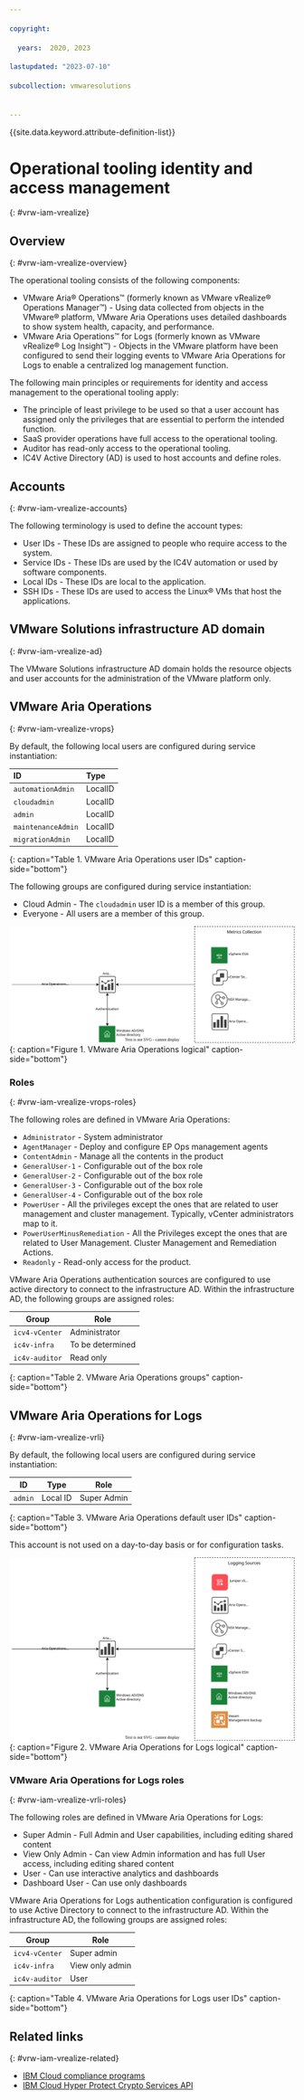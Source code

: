 ```yaml
---

copyright:

  years:  2020, 2023

lastupdated: "2023-07-10"

subcollection: vmwaresolutions


---
```


{{site.data.keyword.attribute-definition-list}}

# Operational tooling identity and access management
{: #vrw-iam-vrealize}

## Overview
{: #vrw-iam-vrealize-overview}

The operational tooling consists of the following components:

* VMware Aria® Operations™ (formerly known as VMware vRealize® Operations Manager™) - Using data collected from objects in the VMware® platform, VMware Aria Operations uses detailed dashboards to show system health, capacity, and performance.
* VMware Aria Operations™ for Logs (formerly known as VMware vRealize® Log Insight™) - Objects in the VMware platform have been configured to send their logging events to VMware Aria Operations for Logs to enable a centralized log management function.

The following main principles or requirements for identity and access management to the operational tooling apply:
* The principle of least privilege to be used so that a user account has assigned only the privileges that are essential to perform the intended function.
* SaaS provider operations have full access to the operational tooling.
* Auditor has read-only access to the operational tooling.
* IC4V Active Directory (AD) is used to host accounts and define roles.

## Accounts
{: #vrw-iam-vrealize-accounts}

The following terminology is used to define the account types:

* User IDs - These IDs are assigned to people who require access to the system.
* Service IDs - These IDs are used by the IC4V automation or used by software components.
* Local IDs - These IDs are local to the application.
* SSH IDs - These IDs are used to access the Linux® VMs that host the applications.

## VMware Solutions infrastructure AD domain
{: #vrw-iam-vrealize-ad}

The VMware Solutions infrastructure AD domain holds the resource objects and user accounts for the administration of the VMware platform only.

## VMware Aria Operations
{: #vrw-iam-vrealize-vrops}

By default, the following local users are configured during service instantiation:

| ID  | Type |
|:--- |:---- |
| `automationAdmin` | LocalID |
| `cloudadmin` | LocalID |
| `admin` | LocalID |
| `maintenanceAdmin` | LocalID |
| `migrationAdmin` | LocalID |
{: caption="Table 1. VMware Aria Operations user IDs" caption-side="bottom"}

The following groups are configured during service instantiation:

* Cloud Admin - The `cloudadmin` user ID is a member of this group.
* Everyone - All users are a member of this group.

![VMware Aria Operations logical](../../images/vrw-v2-operations.svg){: caption="Figure 1. VMware Aria Operations logical" caption-side="bottom"}

### Roles
{: #vrw-iam-vrealize-vrops-roles}

The following roles are defined in VMware Aria Operations:
* `Administrator` - System administrator
* `AgentManager` - Deploy and configure EP Ops management agents
* `ContentAdmin` - Manage all the contents in the product
* `GeneralUser-1` - Configurable out of the box role
* `GeneralUser-2` - Configurable out of the box role
* `GeneralUser-3` - Configurable out of the box role
* `GeneralUser-4` - Configurable out of the box role
* `PowerUser` - All the privileges except the ones that are related to user management and cluster management. Typically, vCenter administrators map to it.
* `PowerUserMinusRemediation` - All the Privileges except the ones that are related to User Management. Cluster Management and Remediation Actions.
* `Readonly` - Read-only access for the product.

VMware Aria Operations authentication sources are configured to use active directory to connect to the infrastructure AD. Within the infrastructure AD, the following groups are assigned roles:

| Group | Role |
|---|---|
| `icv4-vCenter` | Administrator |
| `ic4v-infra`  | To be determined |
| `ic4v-auditor` | Read only |
{: caption="Table 2. VMware Aria Operations groups" caption-side="bottom"}

## VMware Aria Operations for Logs
{: #vrw-iam-vrealize-vrli}

By default, the following local users are configured during service instantiation:

| ID | Type | Role |
|---|---|---|
| `admin` | Local ID | Super Admin |
{: caption="Table 3. VMware Aria Operations default user IDs" caption-side="bottom"}

This account is not used on a day-to-day basis or for configuration tasks.

![VMware Aria Operations for Logs logical](../../images/vrw-v2-operations-logs.svg){: caption="Figure 2. VMware Aria Operations for Logs logical" caption-side="bottom"}

### VMware Aria Operations for Logs roles
{: #vrw-iam-vrealize-vrli-roles}

The following roles are defined in VMware Aria Operations for Logs:
* Super Admin - Full Admin and User capabilities, including editing shared content
* View Only Admin - Can view Admin information and has full User access, including editing shared content
* User - Can use interactive analytics and dashboards
* Dashboard User - Can use only dashboards

VMware Aria Operations for Logs authentication configuration is configured to use Active Directory to connect to the infrastructure AD. Within the infrastructure AD, the following groups are assigned roles:

| Group | Role |
|---|---|
| `icv4-vCenter` | Super admin |
| `ic4v-infra`  | View only admin |
| `ic4v-auditor` | User |
{: caption="Table 4. VMware Aria Operations for Logs user IDs" caption-side="bottom"}

## Related links
{: #vrw-iam-vrealize-related}

* [IBM Cloud compliance programs](https://www.ibm.com/cloud/compliance)
* [IBM Cloud Hyper Protect Crypto Services API](/apidocs/hs-crypto)
